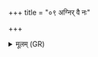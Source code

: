 +++
title = "०९ अग्निर् वै नः"

+++
<details><summary>मूलम् (GR)</summary>

अग्निर् वै नः पदवायः  
सोमो दायाद उच्यते ।  
जेता अभिशस्तेन्द्रस्  
तत् सत्यं देवसंहितम् ॥
</details>